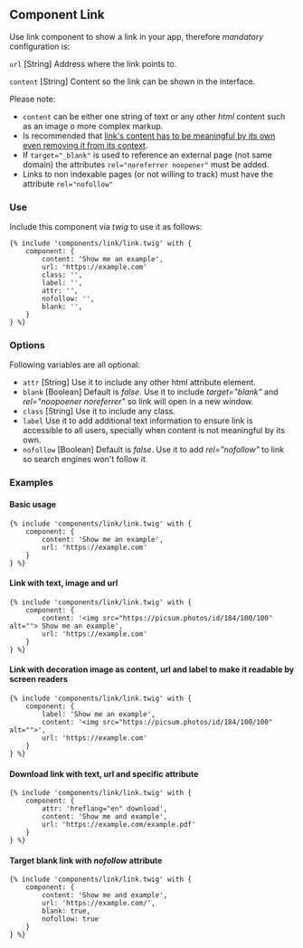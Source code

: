 ## Component Link

Use link component to show a link in your app, therefore *mandatory* configuration is:

`url` [String] Address where the link points to.

`content` [String] Content so the link can be shown in the interface.

Please note:
* `content` can be either one string of text or any other _html_ content such as an image o more complex markup.
* Is recommended that [link's content has to be meaningful by its own even removing it from its context](https://www.un.org/en/webaccessibility/navigation.shtml#Links).
* If `target="_blank"` is used to reference an external page (not same domain) the attributes `rel="noreferrer noopener"` must be added.
* Links to non indexable pages (or not willing to track) must have the attribute `rel="nofollow"`


### Use

Include this component via _twig_ to use it as follows:

```twig
{% include 'components/link/link.twig' with {
    component: {
        content: 'Show me an example',
        url: 'https://example.com'
        class: '',
        label: '',
        attr: '',
        nofollow: '',
        blank: '',
    }
} %}
```

### Options
Following variables are all optional:

* `attr` [String] Use it to include any other html attribute element.
* `blank` [Boolean] Default is _false_.  Use it to include _target="blank"_ and _rel="noopoener noreferrer"_ so link will open in a new window.
* `class` [String] Use it to include any class.
* `label` Use it to add additional text information to ensure link is accessible to all users, specially when content is not meaningful by its own.
* `nofollow` [Boolean] Default is _false_. Use it to add _rel="nofollow"_ to link so search engines won't follow it.

### Examples

#### Basic usage

```twig
{% include 'components/link/link.twig' with {
    component: {
        content: 'Show me an example',
        url: 'https://example.com'
    }
} %}
```

#### Link with text, image and url

```twig
{% include 'components/link/link.twig' with {
    component: {
        content: '<img src="https://picsum.photos/id/184/100/100" alt=""> Show me an example',
        url: 'https://example.com'
    }
} %}
```

#### Link with decoration image as content, url and label to make it readable by screen readers

```twig
{% include 'components/link/link.twig' with {
    component: {
        label: 'Show me an example',
        content: '<img src="https://picsum.photos/id/184/100/100" alt="">',
        url: 'https://example.com'
    }
} %}
```

#### Download link with text, url and specific attribute

```twig
{% include 'components/link/link.twig' with {
    component: {
        attr: 'hreflang="en" download',
        content: 'Show me and example',
        url: 'https://example.com/example.pdf'
    }
} %}
```

#### Target blank link with _nofollow_ attribute

```twig
{% include 'components/link/link.twig' with {
    component: {
        content: 'Show me and example',
        url: 'https://example.com/',
        blank: true,
        nofollow: true
    }
} %}
```
